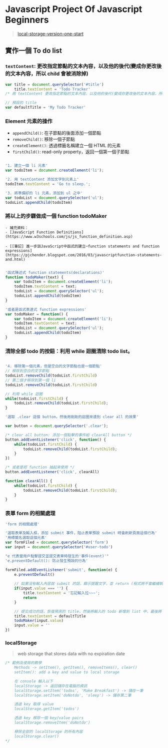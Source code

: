 # Javascript Project Of Javascript Beginners
> [local-storage-version-one-start](https://gist.github.com/robgmerrill/3e67a7e0e09acb5b77648f32bff0568f)

## 實作一個 To do list

### `textContent`: 更改指定節點的文本內容，以及他的後代(變成你更改後的文本內容，所以 child 會被消除掉)

```js
var title = document.querySelector('#title')
    title.textContent = 'Todo Tracker'
/* 用 textContent 更改指定節點的文本內容，以及他的後代(變成你更改後的文本內容，所以 child 會被消除掉) */

// 預設的 title
var defaultTitle = 'My Todo Tracker'
```

### Element 元素的操作

 - `appendChild()`: 在子節點的後面添加一個節點
 - `removeChild()`: 移除一個子節點
 - `createElement()`: 透過標籤名稱建立一個 HTML 的元素
 - `firstChild()`: read-only property，返回一個第一個子節點

```js

'1. 建立一個 li 元素'
var todoItem = document.createElement('li');

'2. 用 textContent 添加文字到元素上'
todoItem.textContent = 'Go to sleep.';

'3. 將準備好的 li 元素，添加到 ul 之中'
var todoList = document.querySelector('ul');
todoList.appendChild(todoItem)
```

### 將以上的步驟做成一個 function todoMaker

    - 補充資料：
    - [JavaScript Function Definitions](https://www.w3schools.com/js/js_function_definition.asp)

    - [[筆記] 進一步談JavaScript中函式的建立─function statements and function expressions](https://pjchender.blogspot.com/2016/03/javascriptfunction-statements-and.html)

```js

'函式陳述式 function statements(declarations)'
function todoMaker(text) {
    var todoItem = document.createElement('li');
    todoItem.textContent = text;
    todoList = document.querySelector('ul');
    todoList.appendChild(todoItem)
}

'或者是函式表達式 function expressions'
var todoMaker = function() {
    var todoItem = document.createElement('li');
    todoItem.textContent = text;
    todoList = document.querySelector('ul');
    todoList.appendChild(todoItem)
}
```

### 清除全部 todo 的按鈕：利用 while 迴圈清除 todo list。

```js

'4. 移除第一個元素，但是空白的文字節點也是一個節點'
// 移除到空白的文字節點
todoList.removeChild(todoList.firstChild)
// 第二個才移除到第一個 li
todoList.removeChild(todoList.firstChild)

// 利用 while 迴圈
while(todoList.firstChild) {
    todoList.removeChild(todoList.firstChild);
}
```

```js
'選取 .clear 這個 button，然後用剛剛的迴圈來達到 clear all 的效果'

var button = document.querySelector('.clear');

/* clear all button: 添加一個點擊的事件給 clearAll button */
button.addEventListener('click', function() {
    while(todoList.firstChild) {
        todoList.removeChild(todoList.firstChild);
    }
})

/* 或者是把 function 抽起來使用 */
button.addEventListener('click', clearAll)

function clearAll() {
    while(todoList.firstChild) {
        todoList.removeChild(todoList.firstChild);
    }
}
```


### 表單 form 的相關處理

```js
'form 的相關處理'

'選取表單及輸入框，添加 submit 事件，阻止表單預設 submit 時會刷新頁面這個行為'
'用標籤名選取這個元素'
var formFiled = document.querySelector('form')
var input = document.querySelector('#user-todo')

"e 代表當用戶點擊提交並提交表單時發生的'事件(event)'"
'e.preventDefault(): 防止發生預設的行為'

formFiled.addEventListener('submit', function(e) {
    e.preventDefault()
    
    // 如果沒有輸入內容就 submit 的話，顯示提醒文字，並 return (程式將不會繼續執行下去)
    if(input.value === '') {
        title.textContent = '忘記輸入拉~~~';
        return
    } 

    // 提交成功的話，恢復預測的 title，然後將輸入的 todo 新增到 list 中，最後將 input 中的文字清空
    title.textContent = defaultTitle
    todoMaker(input.value)
    input.value = ''
})
```


### localStorage

> web storage that stores data with no expiration date

```js
/* 範例及使用的教學
    Methods -> setItem(), getItem(), removeItems(), clear()
    setItem(): add a key and value to local storage

    在 console 輸入以下
    localStorage -> 返回儲存在電腦的資訊
    localStorage.setItem('todos', 'Make Breakfast') -> 儲存一筆
    localStorage.setItem('doNotdo', 'sleep') -> 儲存第二筆

    透過 key 取得 value
    localStorage.getItem('todos')

    透過 key 移除一個 key/value pairs
    localStorage.removeItem('doNotdo')

    移除全部的 localStorage 的所有內容
    localStorage.clear()
*/

```